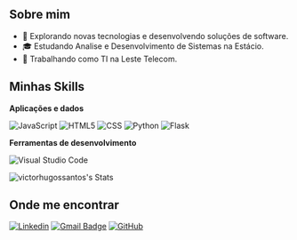 ## Sobre mim

- 🤔 Explorando novas tecnologias e desenvolvendo soluções de software.
- 🎓 Estudando Analise e Desenvolvimento de Sistemas na Estácio.
- 💼 Trabalhando como TI na Leste Telecom.

## Minhas Skills

**Aplicações e dados**

![JavaScript](https://img.shields.io/badge/-JavaScript-333333?style=flat&logo=javascript)
![HTML5](https://img.shields.io/badge/-HTML5-333333?style=flat&logo=HTML5)
![CSS](https://img.shields.io/badge/-CSS-333333?style=flat&logo=CSS3&logoColor=1572B6)
![Python](https://img.shields.io/badge/-Python-333333?style=flat&logo=python)
![Flask](https://img.shields.io/badge/-Flask-333333?style=flat&logo=Flask)


**Ferramentas de desenvolvimento**

![Visual Studio Code](https://img.shields.io/badge/-Visual%20Studio%20Code-333333?style=flat&logo=visual-studio-code&logoColor=007ACC)

![victorhugossantos's Stats](https://github-readme-stats.vercel.app/api?username=victorhugossantos&theme=radical&show_icons=true&hide_border=true&count_private=false)

## Onde me encontrar

[![Linkedin](https://img.shields.io/badge/-victorhugossantos-blue?style=flat-square&logo=Linkedin&logoColor=white&link=https://www.linkedin.com/in/victorhugossantos/)](https://www.linkedin.com/in/victorhugossantos/)
[![Gmail Badge](https://img.shields.io/badge/-victorhugossantos@gmail.com-006bed?style=flat-square&logo=Gmail&logoColor=white&link=mailto:victorhugossantos@gmail.com)](mailto:victorhugossantos)
[![GitHub](https://img.shields.io/github/followers/victorhugossantos?label=follow&style=social)](https://github.com/victorhugossantos)
